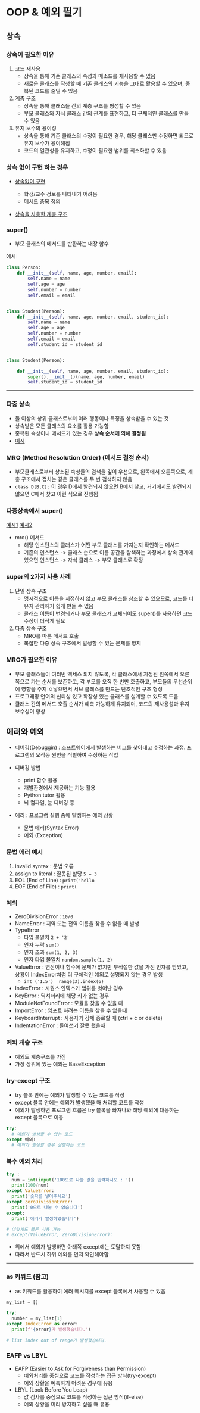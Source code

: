 # OOP & 예외 필기

## 상속

### 상속이 필요한 이유
1. 코드 재사용
   - 상속을 통해 기존 클래스의 속성과 메소드를 재사용할 수 있음
   - 새로운 클래스를 작성할 때 기존 클래스의 기능을 그대로 활용할 수 있으며, 중복된 코드를 줄일 수 있음
2. 계층 구조
   - 상속을 통해 클래스들 간의 계층 구조를 형성할 수 있음
   - 부모 클래스와 자식 클래스 간의 관계를 표현하고, 더 구체적인 클래스를 만들 수 있음
3. 유지 보수의 용이성
   - 상속을 통해 기존 클래스의 수정이 필요한 경우, 해당 클래스만 수정하면 되므로 유지 보수가 용이해짐
   - 코드의 일관성을 유지하고, 수정이 필요한 범위를 최소화할 수 있음


### 상속 없이 구현 하는 경우

- [상속없이 구현](/example_code/01-basic.py)
  - 학생/교수 정보를 나타내기 어려움
  - 메서드 중복 정의

- [상속을 사용한 계층 구조](/example_code/01-inheritance.py)

### super()
- 부모 클래스의 메서드를 반환하는 내장 함수  

예시  
```python
class Person:
    def __init__(self, name, age, number, email):
        self.name = name
        self.age = age
        self.number = number
        self.email = email


class Student(Person):
    def __init__(self, name, age, number, email, student_id):
        self.name = name
        self.age = age
        self.number = number
        self.email = email
        self.student_id = student_id


class Student(Person):

    def __init__(self, name, age, number, email, student_id):
        super().__init__()(name, age, number, email)
        self.student_id = student_id
```
---
### 다중 상속
- 둘 이상의 상위 클래스로부터 여러 행동이나 특징을 상속받을 수 있는 것
- 상속받은 모든 클래스의 요소를 활용 가능함
- 중복된 속성이나 메서드가 있는 경우 **상속 순서에 의해 결정됨**
- [예시](example_code/03-multiple-inheritance.py)

### MRO (Method Resolution Order) (메서드 결정 순서)
- 부모클래스로부터 상소된 속성들의 검색을 깊이 우선으로, 왼쪽에서 오른쪽으로, 계층 구조에서 겹치는 같은 클래스를 두 번 검색하지 않음
- `class D(B,C):` 이 경우 D에서 발견되지 않으면 B에서 찾고, 거기에서도 발견되지 않으면 C에서 찾고 이런 식으로 진행됨

### 다중상속에서 super()
[예시1](example_code/04-super-with-multiple.py)
[예시2](example_code/05-super-with-multiple.py)

- mro() 메서드
  - 해당 인스턴스의 클래스가 어떤 부모 클래스를 가지는지 확인하는 메서드
  - 기존의 인스턴스 -> 클래스 순으로 이름 공간을 탐색하는 과정에서 상속 관계에 있으면 인스턴스 -> 자식 클래스 -> 부모 클래스로 확장

### super의 2가지 사용 사례
1. 단일 상속 구조
     - 명시적으로 이름을 지정하지 않고 부모 클래스를 참조할 수 있으므로, 코드를 더 유지 관리하기 쉽게 만들 수 있음
     - 클래스 이름이 변경되거나 부모 클래스가 교체되어도 super()를 사용하면 코드 수정이 더적게 필요
2. 다중 상속 구조
   - MRO를 따른 메서드 호출
   - 복잡한 다중 상속 구조에서 발생할 수 있는 문제를 방지

### MRO가 필요한 이유
- 부모 클래스들이 여러번 액세스 되지 않도록, 각 클래스에서 지정된 왼쪽에서 오른쪽으로 가는 순서를 보존하고, 각 부모를 오직 한 번만 호출하고, 부모들의 우선순위에 영향을 주지 ㅇ낳으면서 서브 클래스를 만드는 단조적인 구조 형성
- 프로그래밍 언어의 신뢰성 있고 확장성 있는 클래스를 설계할 수 있도록 도움
- 클래스 간의 메서드 호출 순서가 예측 가능하게 유지되며, 코드의 재사용성과 유지보수성이 향상

## 에러와 예외
- 디버깅(Debuggin) : 소프트웨어에서 발생하는 버그를 찾아내고 수정하는 과정. 프로그램의 오작동 원인을 식별하여 수정하는 작업
- 디버깅 방법
  - print 함수 활용
  - 개발환경에서 제공하는 기능 활용
  - Python tutor 활용
  - 뇌 컴파일, 눈 디버깅 등

- 에러 : 프로그램 실행 중에 발생하는 예외 상황
  - 문법 에러(Syntax Error)
  - 예외 (Exception)

### 문법 에러 예시
1. invalid syntax : 문법 오류
2. assign to literal : 잘못된 할당 `5 = 3`
3. EOL (End of Line) : `print('hello`
4. EOF (End of File) : `print(`

### 예외
- ZeroDivisionError : `10/0`
- NameError : 지역 또는 전역 이름을 찾을 수 없을 때 발생
- TypeError
  - 타입 불일치 `2 + '2'`
  - 인자 누락 `sum()`
  - 인자 초과 `sum(1, 2, 3)`
  - 인자 타입 불일치 `random.sample(1, 2)`
- ValueError : 연산이나 함수에 문제가 없지만 부적절한 값을 가진 인자를 받았고, 상황이 IndexError처럼 더 구체적인 예외로 설명되지 않는 경우 발생
  - `int ('1.5')  range(3).index(6)`
- IndexError : 시퀀스 인덱스가 범위를 벗어난 경우
- KeyError : 딕셔너리에 해당 키가 없는 경우
- ModuleNotFoundError : 모듈을 찾을 수 없을 때
- ImportError : 임포트 하려는 이름을 찾을 수 없을때
- KeyboardInterrupt : 사용자가 강제 종료할 때 (ctrl + c or delete)
- IndentationError : 들여쓰기 잘못 했을때

### 예외 계층 구조
- 예외도 계층구조를 가짐
- 가장 상위에 있는 예외는 BaseException

### try-except 구조
- try 블록 안에는 예외가 발생할 수 있는 코드를 작성
- except 블록 안에는 예외가 발생했을 때 처리할 코드를 작성
- 예외가 발생하면 프로그램 흐름은 try 블록을 빠져나와 해당 예외에 대응하는 except 블록으로 이동
```python
try:
  # 예외가 발생할 수 있는 코드
except 예외:
  # 예외가 발생할 경우 실행하는 코드
```

### 복수 예외 처리
```python
try :
  num = int(input('100으로 나눌 값을 입력하시오 : '))
  print(100/num)
except ValueError:
  print('숫자를 넣어주세요')
except ZeroDivisionError:
  print('0으로 나눌 수 없습니다')
except:
  print('에러가 발생하였습니다')

# 이렇게도 물론 사용 가능
# except(ValueError, ZeroDivisionError):
```
- 위에서 예외가 발생하면 아래쪽 except에는 도달하지 못함
- 따라서 반드시 하위 예외를 먼저 확인해야함

---
### as 키워드 (참고)
- as 키워드를 활용하여 에러 메시지를 except 블록에서 사용할 수 있음
```python
my_list = []

try:
  number = my_list[1]
except IndexError as error:
  print(f'{error}가 발생했습니다.')

# list index out of range가 발생했습니다.
```

### EAFP vs LBYL
- EAFP (Easier to Ask for Forgiveness than Permission)
  - 예외처리를 중심으로 코드를 작성하는 접근 방식(try-except)
  - 예외 상황을 예측하기 어려운 경우에 유용
- LBYL (Look Before You Leap)
  - 값 검사를 중심으로 코드를 작성하는 접근 방식(if-else)
  - 예외 상황을 미리 방지하고 싶을 때 유용